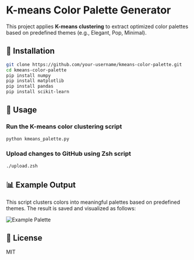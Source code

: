 
# K-means Color Palette Generator

This project applies **K-means clustering** to extract optimized color palettes based on predefined themes (e.g., Elegant, Pop, Minimal).

## 🚀 Installation
```sh
git clone https://github.com/your-username/kmeans-color-palette.git
cd kmeans-color-palette
pip install numpy
pip install matplotlib
pip install pandas
pip install scikit-learn

```

## 📌 Usage
### Run the K-means color clustering script
```sh
python kmeans_palette.py
```

### Upload changes to GitHub using Zsh script
```sh
./upload.zsh
```

## 📊 Example Output
This script clusters colors into meaningful palettes based on predefined themes. The result is saved and visualized as follows:

![Example Palette](examples/output.png)

## 📜 License
MIT
